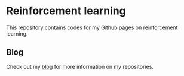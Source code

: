 # Reinforcement learning

This repository contains codes for my Github pages on reinforcement learning.

## Blog

Check out my [blog](https://ChuaCheowHuan.github.io/) for more information on my repositories.
